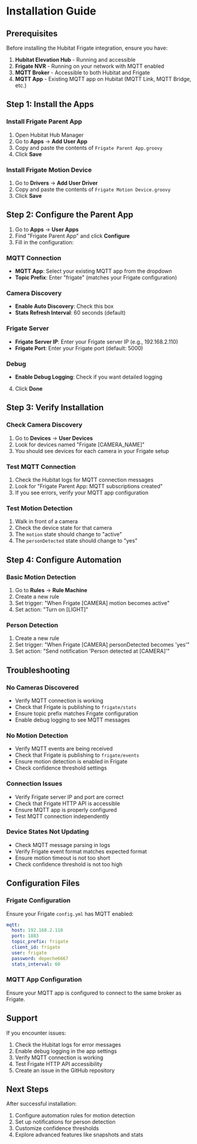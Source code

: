 # Installation Guide

## Prerequisites

Before installing the Hubitat Frigate integration, ensure you have:

1. **Hubitat Elevation Hub** - Running and accessible
2. **Frigate NVR** - Running on your network with MQTT enabled
3. **MQTT Broker** - Accessible to both Hubitat and Frigate
4. **MQTT App** - Existing MQTT app on Hubitat (MQTT Link, MQTT Bridge, etc.)

## Step 1: Install the Apps

### Install Frigate Parent App
1. Open Hubitat Hub Manager
2. Go to **Apps** → **Add User App**
3. Copy and paste the contents of `Frigate Parent App.groovy`
4. Click **Save**

### Install Frigate Motion Device
1. Go to **Drivers** → **Add User Driver**
2. Copy and paste the contents of `Frigate Motion Device.groovy`
3. Click **Save**

## Step 2: Configure the Parent App

1. Go to **Apps** → **User Apps**
2. Find "Frigate Parent App" and click **Configure**
3. Fill in the configuration:

### MQTT Connection
- **MQTT App**: Select your existing MQTT app from the dropdown
- **Topic Prefix**: Enter "frigate" (matches your Frigate configuration)

### Camera Discovery
- **Enable Auto Discovery**: Check this box
- **Stats Refresh Interval**: 60 seconds (default)

### Frigate Server
- **Frigate Server IP**: Enter your Frigate server IP (e.g., 192.168.2.110)
- **Frigate Port**: Enter your Frigate port (default: 5000)

### Debug
- **Enable Debug Logging**: Check if you want detailed logging

4. Click **Done**

## Step 3: Verify Installation

### Check Camera Discovery
1. Go to **Devices** → **User Devices**
2. Look for devices named "Frigate [CAMERA_NAME]"
3. You should see devices for each camera in your Frigate setup

### Test MQTT Connection
1. Check the Hubitat logs for MQTT connection messages
2. Look for "Frigate Parent App: MQTT subscriptions created"
3. If you see errors, verify your MQTT app configuration

### Test Motion Detection
1. Walk in front of a camera
2. Check the device state for that camera
3. The `motion` state should change to "active"
4. The `personDetected` state should change to "yes"

## Step 4: Configure Automation

### Basic Motion Detection
1. Go to **Rules** → **Rule Machine**
2. Create a new rule
3. Set trigger: "When Frigate [CAMERA] motion becomes active"
4. Set action: "Turn on [LIGHT]"

### Person Detection
1. Create a new rule
2. Set trigger: "When Frigate [CAMERA] personDetected becomes 'yes'"
3. Set action: "Send notification 'Person detected at [CAMERA]'"

## Troubleshooting

### No Cameras Discovered
- Verify MQTT connection is working
- Check that Frigate is publishing to `frigate/stats`
- Ensure topic prefix matches Frigate configuration
- Enable debug logging to see MQTT messages

### No Motion Detection
- Verify MQTT events are being received
- Check that Frigate is publishing to `frigate/events`
- Ensure motion detection is enabled in Frigate
- Check confidence threshold settings

### Connection Issues
- Verify Frigate server IP and port are correct
- Check that Frigate HTTP API is accessible
- Ensure MQTT app is properly configured
- Test MQTT connection independently

### Device States Not Updating
- Check MQTT message parsing in logs
- Verify Frigate event format matches expected format
- Ensure motion timeout is not too short
- Check confidence threshold is not too high

## Configuration Files

### Frigate Configuration
Ensure your Frigate `config.yml` has MQTT enabled:
```yaml
mqtt:
  host: 192.168.2.110
  port: 1883
  topic_prefix: frigate
  client_id: frigate
  user: frigate
  password: depeche6667
  stats_interval: 60
```

### MQTT App Configuration
Ensure your MQTT app is configured to connect to the same broker as Frigate.

## Support

If you encounter issues:
1. Check the Hubitat logs for error messages
2. Enable debug logging in the app settings
3. Verify MQTT connection is working
4. Test Frigate HTTP API accessibility
5. Create an issue in the GitHub repository

## Next Steps

After successful installation:
1. Configure automation rules for motion detection
2. Set up notifications for person detection
3. Customize confidence thresholds
4. Explore advanced features like snapshots and stats
